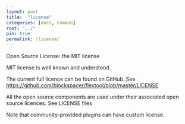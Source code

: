 ```yaml
---
layout: post
title:  "license"
categories: [docs, common]
root: "../"
pin: true
permalink: /license/
---
```


Open Source License: the MIT license

MIT license is well known and understood.

The current full licence can be found on GitHub. See https://github.com/blockspacer/flextool/blob/master/LICENSE

All the open source components are used under their associated open source licences. See LICENSE files

Note that community-provided plugins can have custom license.
